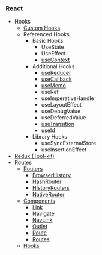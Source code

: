 ### React
* Hooks
    * [Custom Hooks](https://github.com/ridvandmrc/Self-Learning/tree/main/react/Hooks/cutom_hooks)
    * Referenced Hooks
        * Basic Hooks
            * UseState
            * UseEffect
            * [useContext](https://github.com/ridvandmrc/Self-Learning/tree/main/react/Hooks/hooks_api_reference/useContext)
        * Additional Hooks        
            * [useReducer](https://github.com/ridvandmrc/Self-Learning/tree/main/react/Hooks/hooks_api_reference/useReducer)  
            * [useCallback](https://github.com/ridvandmrc/Self-Learning/tree/main/react/Hooks/hooks_api_reference/useCallback)
            * [useMemo](https://github.com/ridvandmrc/Self-Learning/tree/main/react/Hooks/hooks_api_reference/useMemo)
            * useRef
            * useImperativeHandle
            * useLayoutEffect
            * useDebugValue
            * useDeferredValue
            * [useTransition](https://github.com/ridvandmrc/Self-Learning/tree/main/react/Hooks/hooks_api_reference/useTransition)
            * [useId](https://github.com/ridvandmrc/Self-Learning/tree/main/react/Hooks/hooks_api_reference/useId)
        * Library Hooks
            * useSyncExternalStore
            * useInsertionEffect
* [Redux (Tool-kit)](https://github.com/ridvandmrc/Self-Learning/tree/main/react/Redux-Toolkit)
* [Routes](https://github.com/ridvandmrc/Self-Learning/tree/main/react/Routes)
     * [Routers]()
        * [BrowserHistory](https://github.com/ridvandmrc/Self-Learning/tree/main/react/Routes/Routers/BrowserRouter)
        * [HashRouter](https://github.com/ridvandmrc/Self-Learning/tree/main/react/Routes/Routers/HashRouter)
        * [HİstoryRouters](https://github.com/ridvandmrc/Self-Learning/tree/main/react/Routes/Routers/HistoryRouters)
        * [NativeRouter](https://github.com/ridvandmrc/Self-Learning/tree/main/react/Routes/Routers/NativeRouter)
    * [Components](#)
        * [Link](https://github.com/ridvandmrc/Self-Learning/tree/main/react/Routes/Components/Link)
        * [Navigate](https://github.com/ridvandmrc/Self-Learning/tree/main/react/Routes/Components/Navigate)
        * [NavLink](https://github.com/ridvandmrc/Self-Learning/tree/main/react/Routes/Components/NavLink)
        * [Outlet](https://github.com/ridvandmrc/Self-Learning/tree/main/react/Routes/Components/Outlet)
        * [Route](https://github.com/ridvandmrc/Self-Learning/tree/main/react/Routes/Components/Route)
        * [Routes](https://github.com/ridvandmrc/Self-Learning/tree/main/react/Routes/Components/Routes)
    * [Hooks](https://github.com/ridvandmrc/Self-Learning/tree/main/react/Routes/Hooks)